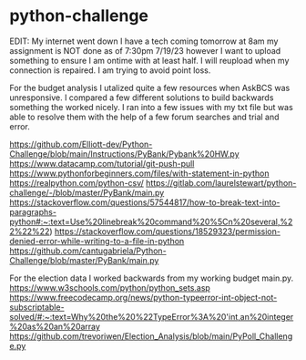 # python-challenge

EDIT: My internet went down I have a tech coming tomorrow at 8am my assignment is NOT done as of 7:30pm 7/19/23 however I want to upload something to ensure I am ontime with at least half. I will reupload when my connection is repaired. I am trying to avoid point loss. 

For the budget analysis I utalized quite a few resources when AskBCS was unresponsive. I compared a few different solutions to build backwards something the worked nicely. I ran into a few issues with my txt file but was able to resolve them with the help of a few forum searches and trial and error. 


https://github.com/Elliott-dev/Python-Challenge/blob/main/Instructions/PyBank/Pybank%20HW.py
https://www.datacamp.com/tutorial/git-push-pull
https://www.pythonforbeginners.com/files/with-statement-in-python
https://realpython.com/python-csv/
https://gitlab.com/laurelstewart/python-challenge/-/blob/master/PyBank/main.py
https://stackoverflow.com/questions/57544817/how-to-break-text-into-paragraphs-python#:~:text=Use%20linebreak%20command%20%5Cn%20several,%22%22%22)
https://stackoverflow.com/questions/18529323/permission-denied-error-while-writing-to-a-file-in-python
https://github.com/cantugabriela/Python-Challenge/blob/master/PyBank/main.py


For the election data I worked backwards from my working budget main.py.
https://www.w3schools.com/python/python_sets.asp
https://www.freecodecamp.org/news/python-typeerror-int-object-not-subscriptable-solved/#:~:text=Why%20the%20%22TypeError%3A%20'int,an%20integer%20as%20an%20array
https://github.com/trevoriwen/Election_Analysis/blob/main/PyPoll_Challenge.py
